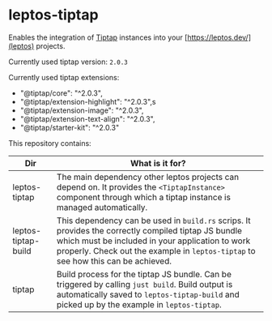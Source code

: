 # leptos-tiptap

Enables the integration of [Tiptap](https://tiptap.dev/) instances into your [https://leptos.dev/](leptos) projects.

Currently used tiptap version: `2.0.3`

Currently used tiptap extensions:

- "@tiptap/core": "^2.0.3",
- "@tiptap/extension-highlight": "^2.0.3",s
- "@tiptap/extension-image": "^2.0.3",
- "@tiptap/extension-text-align": "^2.0.3",
- "@tiptap/starter-kit": "^2.0.3"

This repository contains:

| Dir                 | What is it for?                                                                                                                                                                                                                              |
|---------------------|----------------------------------------------------------------------------------------------------------------------------------------------------------------------------------------------------------------------------------------------|
| leptos-tiptap       | The main dependency other leptos projects can depend on. It provides the `<TiptapInstance>` component through which a tiptap instance is managed automatically.                                                                              |
| leptos-tiptap-build | This dependency can be used in `build.rs` scrips. It provides the correctly compiled tiptap JS bundle which must be included in your application to work properly. Check out the example in `leptos-tiptap` to see how this can be achieved. |
| tiptap              | Build process for the tiptap JS bundle. Can be triggered by calling `just build`. Build output is automatically saved to `leptos-tiptap-build` and picked up by the example in `leptos-tiptap`.                                              |
